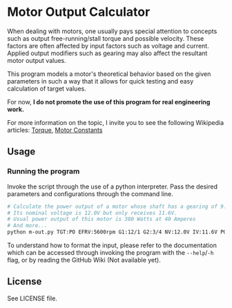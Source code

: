 # Motor Output Calculator
When dealing with motors, one usually pays special attention to concepts
such as output free-running/stall torque and possible velocity. These factors
are often affected by input factors such as voltage and current. Applied
output modifiers such as gearing may also affect the resultant motor output
values.

This program models a motor's theoretical behavior based on the given parameters
in such a way that it allows for quick testing and easy calculation of target
values.

For now, **I do not promote the use of this program for real engineering work.**

For more information on the topic, I invite you to see the following Wikipedia
articles: [Torque](https://en.wikipedia.org/wiki/Torque),
[Motor Constants](https://en.wikipedia.org/wiki/Motor_constants)

## Usage

### Running the program
Invoke the script through the use of a python interpreter. Pass the desired
parameters and configurations through the command line.

```sh
# Calculate the power output of a motor whose shaft has a gearing of 9:1.
# Its nominal voltage is 12.0V but only receives 11.6V.
# Usual power output of this motor is 380 Watts at 40 Amperes
# And more...
python m-out.py TGT:PO EFRV:5600rpm G1:12/1 G2:3/4 NV:12.0V IV:11.6V PO1:380W@40A # and so-on...
```

To understand how to format the input, please refer to the documentation which
can be accessed through invoking the program with the `--help`/`-h` flag, or by
reading the GitHub Wiki (Not available yet).

## License
See LICENSE file.

